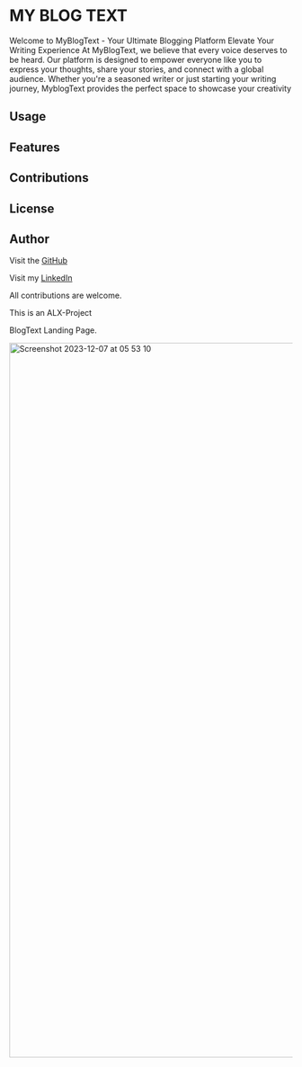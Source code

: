# MY BLOG TEXT

Welcome to MyBlogText - Your Ultimate Blogging Platform
Elevate Your Writing Experience
At MyBlogText, we believe that every voice deserves to be heard. Our platform is designed to empower everyone like you to express your thoughts, share your stories, and connect with a global audience. Whether you're a seasoned writer or just starting your writing journey, MyblogText provides the perfect space to showcase your creativity


##  Usage

##  Features

##  Contributions 

##  License 

## Author 

Visit the [GitHub][github] 

[Github]: https://github.com/Abstaina44

Visit my [LinkedIn][linkedin]  

[LinkedIn]: https://www.linkedin.com/in/ephraim-a-1a8204a8/

All contributions are welcome.

This is an ALX-Project 

BlogText Landing Page.

<img width="1271" alt="Screenshot 2023-12-07 at 05 53 10" src="https://github.com/Abstaina44/ALX-Portfolio-Project/assets/48015890/8b48afef-b4b6-4e69-a760-164874c46965">
